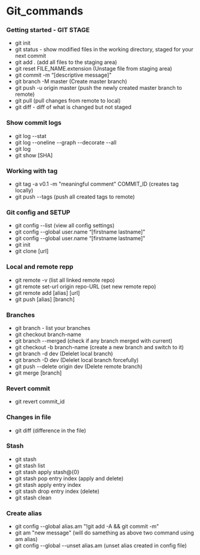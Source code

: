 # Git_commands

### Getting started - GIT STAGE
 - git init
 - git status - show modified files in the working directory, staged for your next commit
 - git add . (add all files to the staging area)
 - git reset FILE_NAME.extension  (Unstage file from staging area)
 - git commit -m “[descriptive message]"
 - git branch -M master  (Create master branch)
 - git push -u origin master  (push the newly created master branch to remote)
 - git pull (pull changes from remote to local)
 - git diff - diff of what is changed but not staged


 ### Show commit logs
  - git log --stat
  - git log --oneline --graph --decorate --all
  - git log
  - git show [SHA]
  
  
 ### Working with tag
  - git tag -a v0.1 -m "meaningful comment" COMMIT_ID  (creates tag locally)
  - git push --tags (push all created tags to remote)


### Git config and SETUP
 - git config --list  (view all config settings)
 - git config --global user.name “[firstname lastname]"
 - git config --global user.name “[firstname lastname]"
 - git init
 - git clone [url]
 
### Local and remote repp
 - git remote -v (list all linked remote repo)
 - git remote set-url origin repo-URL  (set new remote repo)
 - git remote add [alias] [url]
 - git push [alias] [branch]
 
### Branches
 - git branch - list your branches
 - git checkout branch-name
 - git branch --merged (check if any branch merged with current)
 - git checkout -b branch-name (create a new branch and switch to it)
 - git branch -d dev   (Delelet local branch)
 - git branch -D dev   (Delelet local branch forcefully)
 - git push --delete origin dev  (Delete remote branch)
 - git merge [branch]
 
### Revert commit
 - git revert commit_id

### Changes in file
- git diff  (difference in the file)

### Stash
- git stash
- git stash list
- git stash apply stash@{0}
- git stash pop entry index  (apply and delete)
- git stash apply entry index 
- git stash drop entry index  (delete)
- git stash clean

### Create alias
- git config --global alias.am "!git add -A && git commit -m"
- git am "new message"  (will do samething as above two command using am alias)
- git config --global --unset alias.am (unset alias created in config file)
